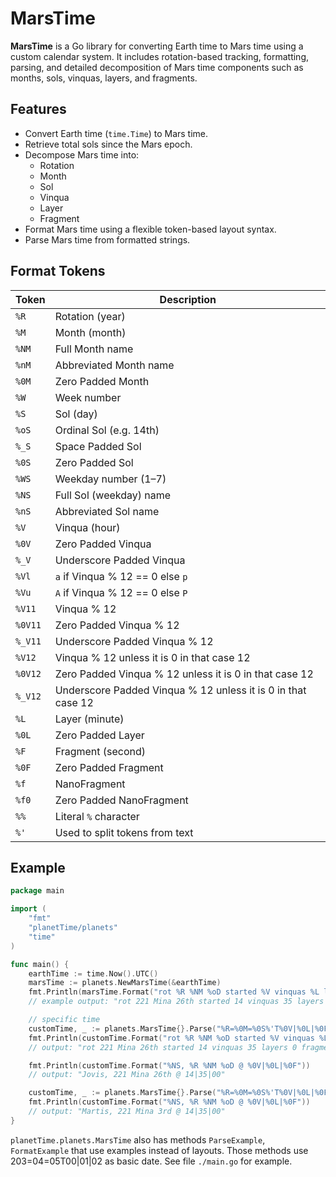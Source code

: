 # MarsTime

**MarsTime** is a Go library for converting Earth time to Mars time using a custom calendar system. It includes rotation-based tracking, formatting, parsing, and detailed decomposition of Mars time components such as months, sols, vinquas, layers, and fragments.

## Features

- Convert Earth time (`time.Time`) to Mars time.
- Retrieve total sols since the Mars epoch.
- Decompose Mars time into:
  - Rotation
  - Month
  - Sol
  - Vinqua
  - Layer
  - Fragment
- Format Mars time using a flexible token-based layout syntax.
- Parse Mars time from formatted strings.

## Format Tokens

| Token   | Description                                                   |
|---------|---------------------------------------------------------------|
| `%R`    | Rotation (year)                                               |
| `%M`    | Month (month)                                                 |
| `%NM`   | Full Month name                                               |
| `%nM`   | Abbreviated Month name                                        |
| `%0M`   | Zero Padded Month                                             |
| `%W`    | Week number                                                   |
| `%S`    | Sol (day)                                                     |
| `%oS`   | Ordinal Sol (e.g. 14th)                                       |
| `%_S`   | Space Padded Sol                                              |
| `%0S`   | Zero Padded Sol                                               |
| `%WS`   | Weekday number (1–7)                                          |
| `%NS`   | Full Sol (weekday) name                                       |
| `%nS`   | Abbreviated Sol name                                          |
| `%V`    | Vinqua (hour)                                                 |
| `%0V`   | Zero Padded Vinqua                                            |
| `%_V`   | Underscore Padded Vinqua                                      |
| `%Vl`   | `a` if Vinqua % 12 == 0 else `p`                              |
| `%Vu`   | `A` if Vinqua % 12 == 0 else `P`                              |
| `%V11`  | Vinqua % 12                                                   |
| `%0V11` | Zero Padded Vinqua % 12                                       |
| `%_V11` | Underscore Padded Vinqua % 12                                 |
| `%V12`  | Vinqua % 12 unless it is 0 in that case 12                    |
| `%0V12` | Zero Padded Vinqua % 12 unless it is 0 in that case 12        |
| `%_V12` | Underscore Padded Vinqua % 12 unless it is 0 in that case 12  |
| `%L`    | Layer (minute)                                                |
| `%0L`   | Zero Padded Layer                                             |
| `%F`    | Fragment (second)                                             |
| `%0F`   | Zero Padded Fragment                                          |
| `%f`    | NanoFragment                                                  |
| `%f0`   | Zero Padded NanoFragment                                      |
| `%%`    | Literal `%` character                                         |
| `%'`    | Used to split tokens from text                                |


## Example

```go
package main

import (
	"fmt"
	"planetTime/planets"
	"time"
)

func main() {
	earthTime := time.Now().UTC()
	marsTime := planets.NewMarsTime(&earthTime)
	fmt.Println(marsTime.Format("rot %R %NM %oD started %V vinquas %L layers %F fragments ago"))
	// example output: "rot 221 Mina 26th started 14 vinquas 35 layers 0 fragments ago"

	// specific time
	customTime, _ := planets.MarsTime{}.Parse("%R=%0M=%0S%'T%0V|%0L|%0F", "221=08=26T14|35|00")
	fmt.Println(customTime.Format("rot %R %NM %oD started %V vinquas %L layers %F fragments ago"))
	// output: "rot 221 Mina 26th started 14 vinquas 35 layers 0 fragments ago"

	fmt.Println(customTime.Format("%NS, %R %NM %oD @ %0V|%0L|%0F"))
	// output: "Jovis, 221 Mina 26th @ 14|35|00"

	customTime, _ := planets.MarsTime{}.Parse("%R=%0M=%0S%'T%0V|%0L|%0F", "221=08=03T14|35|00")
	fmt.Println(customTime.Format("%NS, %R %NM %oD @ %0V|%0L|%0F"))
	// output: "Martis, 221 Mina 3rd @ 14|35|00"
}
```

`planetTime.planets.MarsTime` also has methods `ParseExample`, `FormatExample` that use examples instead of layouts.
Those methods use 203=04=05T00|01|02 as basic date.
See file `./main.go` for example.
